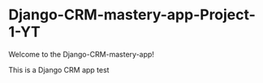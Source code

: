 # Django-CRM-mastery-app-Project-1-YT

Welcome to the Django-CRM-mastery-app!

This is a Django CRM app test

